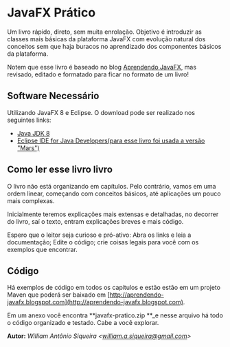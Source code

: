 # JavaFX Prático

Um livro rápido, direto, sem muita enrolação. Objetivo é introduzir as classes mais básicas da plataforma JavaFX com evolução natural dos conceitos sem que haja buracos no aprendizado dos componentes básicos da plataforma.

Notem que esse livro é baseado no blog [Aprendendo JavaFX](http://aprendendo-javafx.blogspot.com.br/), mas revisado, editado e formatado para ficar no formato de um livro!

## Software Necessário

Utilizando JavaFX 8 e Eclipse. O download pode ser realizado nos seguintes links:

* [Java JDK 8](http://www.oracle.com/technetwork/pt/java/javase/downloads/jdk8-downloads-2133151.html)
* [Eclipse IDE for Java Developers\(para esse livro foi usada a versão "Mars"\)](http://www.eclipse.org/downloads/packages/eclipse-ide-java-developers/mars1)

## Como ler esse livro livro

O livro não está organizando em capítulos. Pelo contrário, vamos em uma ordem linear, começando com conceitos básicos, até aplicações um pouco mais complexas.

Inicialmente teremos explicações mais extensas e detalhadas, no decorrer do livro, saí o texto, entram explicações breves e mais código.

Espero que o leitor seja curioso e pró-ativo: Abra os links e leia a documentação;  Edite o código; crie coisas legais para você com os exemplos que encontrar.

## Código

Há exemplos de código em todos os capítulos e estão estão em um projeto Maven que poderá ser baixado em [http://aprendendo-javafx.blogspot.com](http://aprendendo-javafx.blogspot.com).

Em um anexo você encontra **javafx-pratico.zip **\_e nesse arquivo há todo o código organizado e testado. Cabe a você explorar.











**Autor:** _William Antônio Siqueira &lt;william.a.siqueira@gmail.com&gt;_


